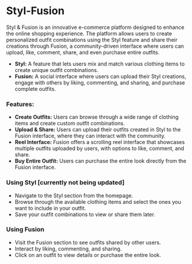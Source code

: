 # Styl-Fusion

Styl & Fusion is an innovative e-commerce platform designed to enhance the online shopping experience. The platform allows users to create personalized outfit combinations using the Styl feature and share their creations through Fusion, a community-driven interface where users can upload, like, comment, share, and even purchase entire outfits.

- **Styl:** A feature that lets users mix and match various clothing items to create unique outfit combinations.
- **Fusion:** A social interface where users can upload their Styl creations, engage with others by liking, commenting, and sharing, and purchase complete outfits.

### Features: 
- **Create Outfits:** Users can browse through a wide range of clothing items and create custom outfit combinations.
- **Upload & Share:** Users can upload their outfits created in Styl to the Fusion interface, where they can interact with the community.
- **Reel Interface:** Fusion offers a scrolling reel interface that showcases multiple outfits uploaded by users, with options to like, comment, and share.
- **Buy Entire Outfit:** Users can purchase the entire look directly from the Fusion interface.

### Using Styl [currently not being updated]
- Navigate to the Styl section from the homepage.
- Browse through the available clothing items and select the ones you want to include in your outfit.
- Save your outfit combinations to view or share them later.

### Using Fusion
- Visit the Fusion section to see outfits shared by other users.
- Interact by liking, commenting, and sharing.
- Click on an outfit to view details or purchase the entire look.
